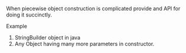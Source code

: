 When piecewise object construction is complicated provide and API for doing it succinctly.

Example

1. StringBuilder object in java
2. Any Object having many more parameters in constructor.